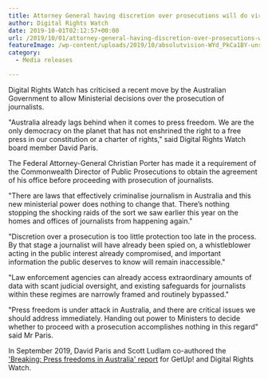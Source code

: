 ```yaml
---
title: Attorney General having discretion over prosecutions will do virtually nothing for press freedom
author: Digital Rights Watch
date: 2019-10-01T02:12:57+00:00
url: /2019/10/01/attorney-general-having-discretion-over-prosecutions-will-do-virtually-nothing-for-press-freedom/
featureImage: /wp-content/uploads/2019/10/absolutvision-WYd_PkCa1BY-unsplash-scaled.jpg
category:
  - Media releases

---
```

Digital Rights Watch has criticised a recent move by the Australian Government to allow Ministerial decisions over the prosecution of journalists.

"Australia already lags behind when it comes to press freedom. We are the only democracy on the planet that has not enshrined the right to a free press in our constitution or a charter of rights," said Digital Rights Watch board member David Paris.

The Federal Attorney-General Christian Porter has made it a requirement of the Commonwealth Director of Public Prosecutions to obtain the agreement of his office before proceeding with prosecution of journalists.

"There are laws that effectively criminalise journalism in Australia and this new ministerial power does nothing to change that. There&#8217;s nothing stopping the shocking raids of the sort we saw earlier this year on the homes and offices of journalists from happening again."

"Discretion over a prosecution is too little protection too late in the process. By that stage a journalist will have already been spied on, a whistleblower acting in the public interest already compromised, and important information the public deserves to know will remain inaccessible."

<p style="text-align:left">
  "Law enforcement agencies can already access extraordinary amounts of data with scant judicial oversight, and existing safeguards for journalists within these regimes are narrowly framed and routinely bypassed."
</p>

"Press freedom is under attack in Australia, and there are critical issues we should address immediately. Handing out power to Ministers to decide whether to proceed with a prosecution accomplishes nothing in this regard" said Mr Paris.

In September 2019, David Paris and Scott Ludlam co-authored the ['Breaking: Press freedoms in Australia' report][1] for GetUp! and Digital Rights Watch.

 [1]: https://digitalrightswatch.org.au/2019/09/18/breaking-press-freedom-in-australia/
